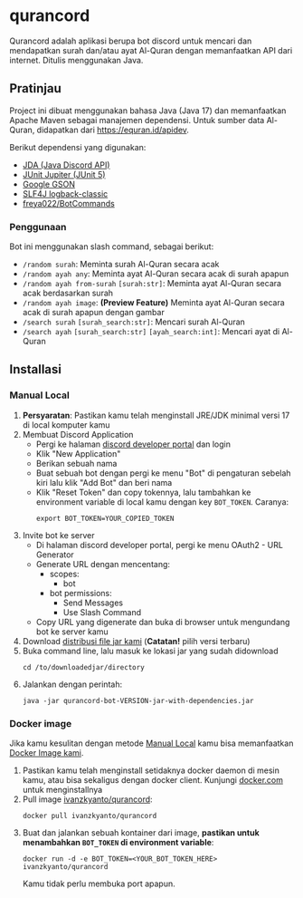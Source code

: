 # qurancord
Qurancord adalah aplikasi berupa bot discord untuk mencari dan mendapatkan surah dan/atau ayat Al-Quran dengan memanfaatkan API dari internet. Ditulis menggunakan Java.

## Pratinjau
Project ini dibuat menggunakan bahasa Java (Java 17) dan memanfaatkan Apache Maven sebagai manajemen dependensi. Untuk sumber data Al-Quran, didapatkan dari https://equran.id/apidev.

Berikut dependensi yang digunakan:
- [JDA (Java Discord API)](https://github.com/DV8FromTheWorld/JDA)
- [JUnit Jupiter (JUnit 5)](https://junit.org/junit5)
- [Google GSON](https://github.com/google/gson)
- [SLF4J logback-classic](https://logback.qos.ch)
- [freya022/BotCommands](https://github.com/freya022/BotCommands)

### Penggunaan
Bot ini menggunakan slash command, sebagai berikut:
- `/random surah`: Meminta surah Al-Quran secara acak
- `/random ayah any`: Meminta ayat Al-Quran secara acak di surah apapun
- `/random ayah from-surah` `[surah:str]`: Meminta ayat Al-Quran secara acak berdasarkan surah
- `/random ayah image`: **(Preview Feature)** Meminta ayat Al-Quran secara acak di surah apapun dengan gambar
- `/search surah` `[surah_search:str]`: Mencari surah Al-Quran
- `/search ayah` `[surah_search:str]` `[ayah_search:int]`: Mencari ayat di Al-Quran

## Installasi

### Manual Local
1. **Persyaratan**: Pastikan kamu telah menginstall JRE/JDK minimal versi 17 di local komputer kamu
2. Membuat Discord Application
    - Pergi ke halaman [discord developer portal](https://discord.com/developers/applications) dan login
    - Klik "New Application"
    - Berikan sebuah nama
    - Buat sebuah bot dengan pergi ke menu "Bot" di pengaturan sebelah kiri lalu klik "Add Bot" dan beri nama
    - Klik "Reset Token" dan copy tokennya, lalu tambahkan ke environment variable di local kamu dengan key `BOT_TOKEN`. Caranya: 
        ```
        export BOT_TOKEN=YOUR_COPIED_TOKEN
        ```
3. Invite bot ke server
    - Di halaman discord developer portal, pergi ke menu OAuth2 - URL Generator
    - Generate URL dengan mencentang: 
      - scopes:
        - bot
      - bot permissions:
        - Send Messages
        - Use Slash Command
    - Copy URL yang digenerate dan buka di browser untuk mengundang bot ke server kamu
4. Download [distribusi file jar kami](https://github.com/stackpan/qurancord/releases) (**Catatan!** pilih versi terbaru)
5. Buka command line, lalu masuk ke lokasi jar yang sudah didownload
    ```
    cd /to/downloadedjar/directory
    ```
6. Jalankan dengan perintah:
    ```
    java -jar qurancord-bot-VERSION-jar-with-dependencies.jar
    ```

### Docker image

Jika kamu kesulitan dengan metode [Manual Local](#manual-local) kamu bisa memanfaatkan [Docker Image kami](https://hub.docker.com/r/ivanzkyanto/qurancord).

1. Pastikan kamu telah menginstall setidaknya docker daemon di mesin kamu, atau bisa sekaligus dengan docker client. Kunjungi [docker.com](https://www.docker.com) untuk menginstallnya
2. Pull image [ivanzkyanto/qurancord](https://hub.docker.com/r/ivanzkyanto/qurancord):
    ```
    docker pull ivanzkyanto/qurancord
    ```
3. Buat dan jalankan sebuah kontainer dari image, **pastikan untuk menambahkan `BOT_TOKEN` di environment variable**:
    ```
    docker run -d -e BOT_TOKEN=<YOUR_BOT_TOKEN_HERE> ivanzkyanto/qurancord
    ```
    Kamu tidak perlu membuka port apapun.
